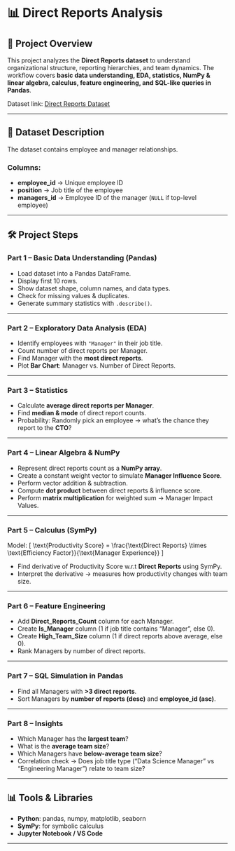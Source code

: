 # 📊 Direct Reports Analysis

## 📌 Project Overview

This project analyzes the **Direct Reports dataset** to understand organizational structure, reporting hierarchies, and team dynamics. The workflow covers **basic data understanding, EDA, statistics, NumPy & linear algebra, calculus, feature engineering, and SQL-like queries in Pandas**.

Dataset link: [Direct Reports Dataset](https://drive.google.com/file/d/1dye6S7qP5uflYkPZBL73hN4L1aXqC639/view?usp=sharing)

---

## 📂 Dataset Description

The dataset contains employee and manager relationships.

### Columns:

* **employee_id** → Unique employee ID
* **position** → Job title of the employee
* **managers_id** → Employee ID of the manager (`NULL` if top-level employee)

---

## 🛠️ Project Steps

### **Part 1 – Basic Data Understanding (Pandas)**

* Load dataset into a Pandas DataFrame.
* Display first 10 rows.
* Show dataset shape, column names, and data types.
* Check for missing values & duplicates.
* Generate summary statistics with `.describe()`.

---

### **Part 2 – Exploratory Data Analysis (EDA)**

* Identify employees with `"Manager"` in their job title.
* Count number of direct reports per Manager.
* Find Manager with the **most direct reports**.
* Plot **Bar Chart**: Manager vs. Number of Direct Reports.

---

### **Part 3 – Statistics**

* Calculate **average direct reports per Manager**.
* Find **median & mode** of direct report counts.
* Probability: Randomly pick an employee → what’s the chance they report to the **CTO**?

---

### **Part 4 – Linear Algebra & NumPy**

* Represent direct reports count as a **NumPy array**.
* Create a constant weight vector to simulate **Manager Influence Score**.
* Perform vector addition & subtraction.
* Compute **dot product** between direct reports & influence score.
* Perform **matrix multiplication** for weighted sum → Manager Impact Values.

---

### **Part 5 – Calculus (SymPy)**

Model:
[
\text{Productivity Score} = \frac{\text{Direct Reports} \times \text{Efficiency Factor}}{\text{Manager Experience}}
]

* Find derivative of Productivity Score w.r.t **Direct Reports** using SymPy.
* Interpret the derivative → measures how productivity changes with team size.

---

### **Part 6 – Feature Engineering**

* Add **Direct_Reports_Count** column for each Manager.
* Create **Is_Manager** column (1 if job title contains “Manager”, else 0).
* Create **High_Team_Size** column (1 if direct reports above average, else 0).
* Rank Managers by number of direct reports.

---

### **Part 7 – SQL Simulation in Pandas**

* Find all Managers with **>3 direct reports**.
* Sort Managers by **number of reports (desc)** and **employee_id (asc)**.

---

### **Part 8 – Insights**

* Which Manager has the **largest team**?
* What is the **average team size**?
* Which Managers have **below-average team size**?
* Correlation check → Does job title type (“Data Science Manager” vs “Engineering Manager”) relate to team size?

---

## 📊 Tools & Libraries

* **Python**: pandas, numpy, matplotlib, seaborn
* **SymPy**: for symbolic calculus
* **Jupyter Notebook / VS Code**

---
